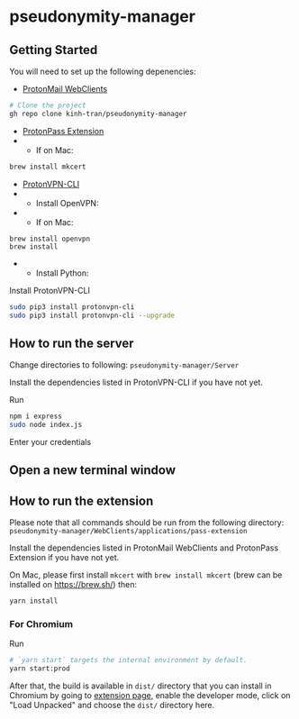 # pseudonymity-manager

## Getting Started
You will need to set up the following depenencies:
- [ProtonMail WebClients](https://github.com/ProtonMail/WebClients/tree/main/applications)
```bash
# Clone the project
gh repo clone kinh-tran/pseudonymity-manager
```
- [ProtonPass Extension](https://github.com/ProtonMail/WebClients/tree/main/applications/pass-extension)
- - If on Mac:
```bash
brew install mkcert
```

- [ProtonVPN-CLI](https://github.com/Rafficer/linux-cli-community#protonvpn-cli)
- - Install OpenVPN:
- - If on Mac:
```
brew install openvpn
brew install 
```

- - Install Python:

Install ProtonVPN-CLI
```bash
sudo pip3 install protonvpn-cli
sudo pip3 install protonvpn-cli --upgrade
```

## How to run the server
Change directories to following: 
`pseudonymity-manager/Server`

Install the dependencies listed in ProtonVPN-CLI if you have not yet. 

Run

```bash
npm i express
sudo node index.js
```
Enter your credentials 

## Open a new terminal window


## How to run the extension

Please note that all commands should be run from the following directory: 
`pseudonymity-manager/WebClients/applications/pass-extension`

Install the dependencies listed in ProtonMail WebClients and ProtonPass Extension if you have not yet. 

On Mac, please first install `mkcert` with `brew install mkcert` (brew can be installed on https://brew.sh/) then:

```bash
yarn install
```

### For Chromium

Run

```bash
# `yarn start` targets the internal environment by default.
yarn start:prod
```

After that, the build is available in `dist/` directory that you can install in Chromium by going to [extension page](chrome://extensions/), enable the developer mode, click on "Load Unpacked" and choose the `dist/` directory here.
